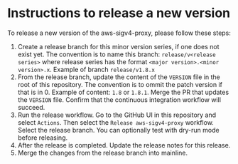 # Instructions to release a new version

To release a new version of the aws-sigv4-proxy, please follow these steps:

1. Create a release branch for this minor version series, if one does not exist yet. The convention is to name this branch: `release/v<release series>` where release series has the format `<major version>.<minor version>.x`. Example of branch `release/v1.8.x`
2. From the release branch, update the content of the `VERSION` file in the root of this repository. The convention is to ommit the patch version if that is in 0. Example of content: `1.8` or `1.8.1`. Merge the PR that updates the `VERSION` file. Confirm that the continuous integration workflow will succeed.
3. Run the release workflow. Go to the GitHub UI in this repository and select `Actions`. Then select the `Release aws-sigv4-proxy` workflow. Select the release branch. You can optionally test with dry-run mode before releasing.
4. After the release is completed. Update the release notes for this release.
5. Merge the changes from the release branch into mainline.
